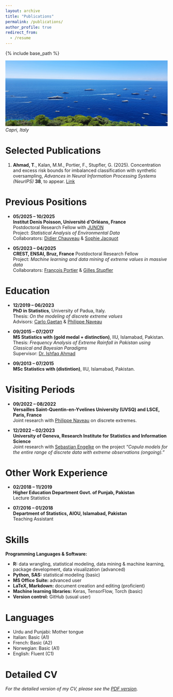 ```yaml
---
layout: archive
title: "Publications"
permalink: /publications/
author_profile: true
redirect_from:
  - /resume
---
```


{% include base_path %}
<!-- Memory picture -->
![My memory at Capri](/images/capri1.jpg)
*Capri, Italy*

Selected Publications
======
1. **Ahmad, T**., Kalan, M.M., Portier, F., Stupfler, G. (2025). Concentration and excess risk bounds for imbalanced classification with synthetic oversampling, <i>Advances in Neural Information Processing Systems (NeurIPS)</i> **38**, to appear. <a href="https://doi.org/10.48550/arXiv.2510.20472" target="_blank" rel="noopener noreferrer">Link</a>



Previous Positions
======
* **05/2025 – 10/2025**  
  **Institut Denis Poisson, Université d'Orléans, France**  
  Postdoctoral Research Fellow with  <a href="https://www.junon-cvl.fr/fr" target="_blank" rel="noopener noreferrer">JUNON</a><br> 
  Project: *Statistical Analysis of Environmental Data*  
  Collaborators:  <a href="https://www.idpoisson.fr/chauveau/" target="_blank" rel="noopener noreferrer">Didier Chauveau</a> & <a href="https://www.univ-orleans.fr/lifo/membre/Sophie.JACQUOT" target="_blank" rel="noopener noreferrer">Sophie Jacquot</a>

* **05/2023 – 04/2025**  
  **CREST, ENSAI, Bruz, France**
  Postdoctoral Research Fellow<br> 
  Project: *Machine learning and data mining of extreme values in massive data*  
  Collaborators:  <a href="https://sites.google.com/site/fportierwebpage/" target="_blank" rel="noopener noreferrer">François Portier</a> & <a href="https://math.univ-angers.fr/~stupfler/" target="_blank" rel="noopener noreferrer">Gilles Stupfler</a>

Education
======
* **12/2019 – 06/2023**  
  **PhD in Statistics**, University of Padua, Italy.   
  Thesis: *On the modeling of discrete extreme values*  
  Advisors:  <a href="https://www.unive.it/data/people/5591383" target="_blank" rel="noopener noreferrer">Carlo Gaetan</a> & <a href="https://www.lsce.ipsl.fr/en/pisp/philippe-naveau/" target="_blank" rel="noopener noreferrer">Philippe Naveau</a>

* **09/2015 – 07/2017**  
  **MS Statistics with (gold medal + distinction)**, IIU, Islamabad, Pakistan.<br>
  Thesis: *Frequency Analysis of Extreme Rainfall in Pakistan using Classical and Bayesian Paradigms*<br>
  Supervisor: <a href="https://www.iiu.edu.pk/faculties/sciences/department-of-mathematics/faculty-staff/" target="_blank" rel="noopener noreferrer">Dr. Ishfaq Ahmad</a>

* **09/2013 – 07/2015**  
  **MSc Statistics with (distintion)**,  IIU, Islamabad, Pakistan.

Visiting Periods
======
* **09/2022 – 08/2022**  
  **Versailles Saint-Quentin-en-Yvelines University (UVSQ) and LSCE, Paris, France**<br>
  Joint research with <a href="https://www.lsce.ipsl.fr/en/pisp/philippe-naveau/" target="_blank" rel="noopener noreferrer">Philippe Naveau</a> on discrete extremes.

* **12/2022 – 02/2023**  
  **University of Geneva, Research Institute for Statistics and Information Science**<br>
  Joint research with <a href="http://www.sengelke.com/" target="_blank" rel="noopener noreferrer">Sebastian Engelke</a> on the project *“Copula models for the entire range of discrete data with extreme observations (ongoing).”*

Other Work Experience
======
* **02/2018 – 11/2019**  
  **Higher Education Department Govt. of Punjab, Pakistan**  
  Lecture Statistics  

* **07/2016 – 01/2018**  
  **Department of Statistics, AIOU, Islamabad, Pakistan**  
  Teaching Assistant  

Skills
======
**Programming Languages & Software:**  
* **R:** data wrangling, statistical modeling, data mining & machine learning, package development, data visualization (advanced)  
* **Python, SAS:** statistical modeling (basic)  
* **MS Office Suite:** advanced user  
* **LaTeX, Markdown:** document creation and editing (proficient)  
* **Machine learning libraries:** Keras, TensorFlow, Torch (basic)  
* **Version control:** GitHub (usual user)

Languages
======
* Urdu and Punjabi: Mother tongue
* Italian: Basic (A1)
* French: Basic (A2)
* Norwegian: Basic (A1)
* English: Fluent (C1)

Detailed CV
======
<p><em>For the detailed version of my CV, please see the <a href="{{ '/files/Touqeer_CV.pdf' | relative_url }}" target="_blank" rel="noopener noreferrer">PDF version</a>.</em></p>

  

